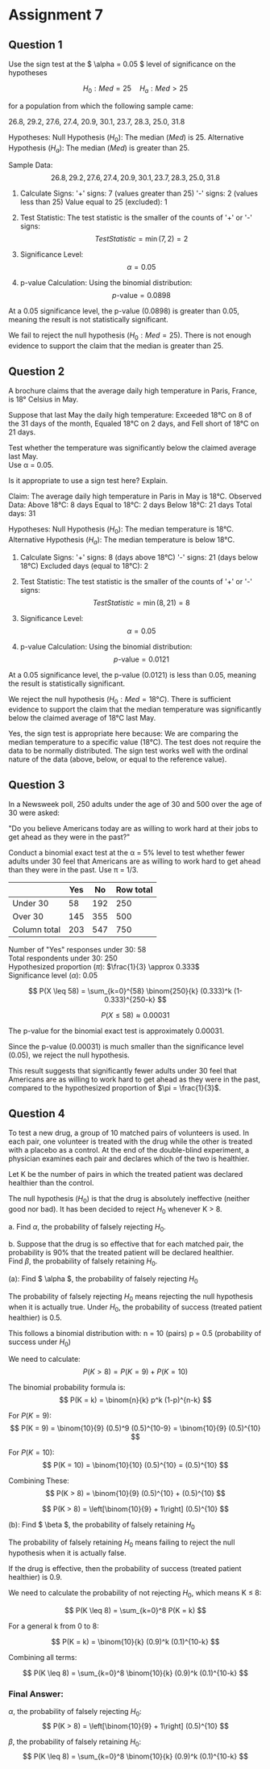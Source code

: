 # Assignment 7
## Question 1
Use the sign test at the $ \alpha = 0.05 $ level of significance on the hypotheses

$$
H_0: Med = 25 \quad H_a: Med > 25
$$

for a population from which the following sample came:

26.8, 29.2, 27.6, 27.4, 20.9, 30.1, 23.7, 28.3, 25.0, 31.8

Hypotheses:
Null Hypothesis ($H_0$): The median ($Med$) is 25.
Alternative Hypothesis ($H_a$): The median ($Med$) is greater than 25.

Sample Data:
$$
26.8, 29.2, 27.6, 27.4, 20.9, 30.1, 23.7, 28.3, 25.0, 31.8
$$

1. Calculate Signs:
  '+' signs: 7 (values greater than 25)
  '-' signs: 2 (values less than 25)
  Value equal to 25 (excluded): 1

2. Test Statistic:
   The test statistic is the smaller of the counts of '+' or '-' signs:
   $$
   Test Statistic = \min(7, 2) = 2
   $$

3. Significance Level:
   $$
   \alpha = 0.05
   $$

4. p-value Calculation:
   Using the binomial distribution:
   $$
   p\text{-value} = 0.0898
   $$

At a 0.05 significance level, the p-value (0.0898) is greater than 0.05, meaning the result is not statistically significant.

We fail to reject the null hypothesis ($H_0: Med = 25$). There is not enough evidence to support the claim that the median is greater than 25.

## Question 2
A brochure claims that the average daily high temperature in Paris, France, is 18° Celsius in May. 

Suppose that last May the daily high temperature:
Exceeded 18°C on 8 of the 31 days of the month,
Equaled 18°C on 2 days, and
Fell short of 18°C on 21 days.

Test whether the temperature was significantly below the claimed average last May.  
Use α = 0.05.  

Is it appropriate to use a sign test here? Explain.

Claim: The average daily high temperature in Paris in May is 18°C.
Observed Data:
  Above 18°C: 8 days
  Equal to 18°C: 2 days
  Below 18°C: 21 days
  Total days: 31

Hypotheses:
Null Hypothesis ($H_0$): The median temperature is 18°C.
Alternative Hypothesis ($H_a$): The median temperature is below 18°C.

1. Calculate Signs:
  '+' signs: 8 (days above 18°C)
  '-' signs: 21 (days below 18°C)
  Excluded days (equal to 18°C): 2

2. Test Statistic:
   The test statistic is the smaller of the counts of '+' or '-' signs:
   $$
   Test Statistic = \min(8, 21) = 8
   $$

3. Significance Level:
   $$
   \alpha = 0.05
   $$

4. p-value Calculation:
   Using the binomial distribution:
   $$
   p\text{-value} = 0.0121
   $$

At a 0.05 significance level, the p-value (0.0121) is less than 0.05, meaning the result is statistically significant.

We reject the null hypothesis ($H_0: Med = 18°C$). There is sufficient evidence to support the claim that the median temperature was significantly below the claimed average of 18°C last May.

Yes, the sign test is appropriate here because:
We are comparing the median temperature to a specific value (18°C).
The test does not require the data to be normally distributed.
The sign test works well with the ordinal nature of the data (above, below, or equal to the reference value).

## Question 3
In a Newsweek poll, 250 adults under the age of 30 and 500 over the age of 30 were asked:

"Do you believe Americans today are as willing to work hard at their jobs to get ahead as they were in the past?"

Conduct a binomial exact test at the α = 5% level to test whether fewer adults under 30 feel that Americans are as willing to work hard to get ahead than they were in the past. Use π = 1/3.

|             | Yes | No | Row total |
|-------------|----------|---------|---------------|
| Under 30 |    58    |   192   |       250       |
| Over 30  |   145    |   355   |       500       |
| Column total |   203    |   547   |       750       |

Number of "Yes" responses under 30: 58  
Total respondents under 30: 250  
Hypothesized proportion ($\pi$): $\frac{1}{3} \approx 0.333$  
Significance level ($\alpha$): 0.05  

$$
P(X \leq 58) = \sum_{k=0}^{58} \binom{250}{k} (0.333)^k (1-0.333)^{250-k}
$$

$$
P(X \leq 58) \approx 0.00031
$$

The p-value for the binomial exact test is approximately 0.00031.  

Since the p-value (0.00031) is much smaller than the significance level (0.05), we reject the null hypothesis.

This result suggests that significantly fewer adults under 30 feel that Americans are as willing to work hard to get ahead as they were in the past, compared to the hypothesized proportion of $\pi = \frac{1}{3}$.

## Question 4
To test a new drug, a group of 10 matched pairs of volunteers is used. In each pair, one volunteer is treated with the drug while the other is treated with a placebo as a control. At the end of the double-blind experiment, a physician examines each pair and declares which of the two is healthier. 

Let K be the number of pairs in which the treated patient was declared healthier than the control. 

The null hypothesis ($H_0$) is that the drug is absolutely ineffective (neither good nor bad). It has been decided to reject $H_0$ whenever K > 8.

a. Find $\alpha$, the probability of falsely rejecting $H_0$.

b. Suppose that the drug is so effective that for each matched pair, the probability is 90% that the treated patient will be declared healthier.  
Find $\beta$, the probability of falsely retaining $H_0$.

(a): Find $ \alpha $, the probability of falsely rejecting $H_0$

The probability of falsely rejecting $H_0$ means rejecting the null hypothesis when it is actually true. Under $H_0$, the probability of success (treated patient healthier) is 0.5.

This follows a binomial distribution with:
n = 10 (pairs)
p = 0.5 (probability of success under $H_0$)

We need to calculate:
$$
P(K > 8) = P(K = 9) + P(K = 10)
$$

The binomial probability formula is:
$$
P(K = k) = \binom{n}{k} p^k (1-p)^{n-k}
$$

For $P(K = 9)$:
$$
P(K = 9) = \binom{10}{9} (0.5)^9 (0.5)^{10-9} = \binom{10}{9} (0.5)^{10}
$$

For $P(K = 10)$:
$$
P(K = 10) = \binom{10}{10} (0.5)^{10} = (0.5)^{10}
$$

Combining These:
$$
P(K > 8) = \binom{10}{9} (0.5)^{10} + (0.5)^{10}
$$

$$
P(K > 8) = \left[\binom{10}{9} + 1\right] (0.5)^{10}
$$

(b): Find $ \beta $, the probability of falsely retaining $H_0$

The probability of falsely retaining $H_0$ means failing to reject the null hypothesis when it is actually false.

If the drug is effective, then the probability of success (treated patient healthier) is 0.9.

We need to calculate the probability of not rejecting $H_0$, which means K ≤ 8:

$$
P(K \leq 8) = \sum_{k=0}^8 P(K = k)
$$

For a general k from 0 to 8:

$$
P(K = k) = \binom{10}{k} (0.9)^k (0.1)^{10-k}
$$

Combining all terms:

$$
P(K \leq 8) = \sum_{k=0}^8 \binom{10}{k} (0.9)^k (0.1)^{10-k}
$$

### Final Answer:
$\alpha$, the probability of falsely rejecting $H_0$:
$$
P(K > 8) = \left[\binom{10}{9} + 1\right] (0.5)^{10}
$$

$\beta$, the probability of falsely retaining $H_0$:
$$
P(K \leq 8) = \sum_{k=0}^8 \binom{10}{k} (0.9)^k (0.1)^{10-k}
$$
